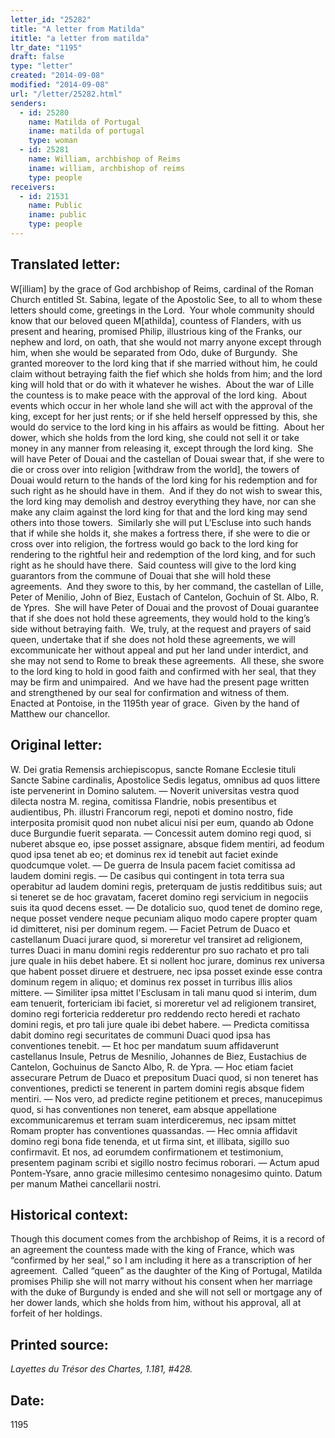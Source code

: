 ```yaml
---
letter_id: "25282"
title: "A letter from Matilda"
ititle: "a letter from matilda"
ltr_date: "1195"
draft: false
type: "letter"
created: "2014-09-08"
modified: "2014-09-08"
url: "/letter/25282.html"
senders:
  - id: 25280
    name: Matilda of Portugal
    iname: matilda of portugal
    type: woman
  - id: 25281
    name: William, archbishop of Reims
    iname: william, archbishop of reims
    type: people
receivers:
  - id: 21531
    name: Public
    iname: public
    type: people
---
```

<h2> Translated letter:</h2><p>W[illiam] by the grace of God archbishop of Reims, cardinal of the Roman Church entitled St. Sabina, legate of the Apostolic See, to all to whom these letters should come, greetings in the Lord.&nbsp; Your whole community should know that our beloved queen M[athilda], countess of Flanders, with us present and hearing, promised Philip, illustrious king of the Franks, our nephew and lord, on oath, that she would not marry anyone except through him, when she would be separated from Odo, duke of Burgundy.&nbsp; She granted moreover to the lord king that if she married without him, he could claim without betraying faith the fief which she holds from him; and the lord king will hold that or do with it whatever he wishes.&nbsp; About the war of Lille the countess is to make peace with the approval of the lord king.&nbsp; About events which occur in her whole land she will act with the approval of the king, except for her just rents; or if she held herself oppressed by this, she would do service to the lord king in his affairs as would be fitting.&nbsp; About her dower, which she holds from the lord king, she could not sell it or take money in any manner from releasing it, except through the lord king.&nbsp; She will have Peter of Douai and the castellan of Douai swear that, if she were to die or cross over into religion [withdraw from the world], the towers of Douai would return to the hands of the lord king for his redemption and for such right as he should have in them.&nbsp; And if they do not wish to swear this, the lord king may demolish and destroy everything they have, nor can she make any claim against the lord king for that and the lord king may send others into those towers.&nbsp; Similarly she will put L’Escluse into such hands that if while she holds it, she makes a fortress there, if she were to die or cross over into religion, the fortress would go back to the lord king for rendering to the rightful heir and redemption of the lord king, and for such right as he should have there.&nbsp; Said countess will give to the lord king guarantors from the commune of Douai that she will hold these agreements.&nbsp; And they swore to this, by her command, the castellan of Lille, Peter of Menilio, John of Biez, Eustach of Cantelon, Gochuin of St. Albo, R. de Ypres.&nbsp; She will have Peter of Douai and the provost of Douai guarantee that if she does not hold these agreements, they would hold to the king’s side without betraying faith.&nbsp; We, truly, at the request and prayers of said queen, undertake that if she does not hold these agreements, we will excommunicate her without appeal and put her land under interdict, and she may not send to Rome to break these agreements.&nbsp; All these, she swore to the lord king to hold in good faith and confirmed with her seal, that they may be firm and unimpaired.&nbsp; And we have had the present page written and strengthened by our seal for confirmation and witness of them.&nbsp; Enacted at Pontoise, in the 1195th year of grace.&nbsp; Given by the hand of Matthew our chancellor.</p><h2 class="mt-4"> Original letter:</h2><p>W. Dei gratia Remensis archiepiscopus, sancte Romane Ecclesie tituli Sancte Sabine cardinalis, Apostolice Sedis legatus, omnibus ad quos littere iste pervenerint in Domino salutem. — Noverit universitas vestra quod dilecta nostra M. regina, comitissa Flandrie, nobis presentibus et audientibus, Ph. illustri Francorum regi, nepoti et domino nos­tro, fide interposita promisit quod non nubet alicui nisi per eum, quando ab Odone duce Burgundie fuerit separata. — Concessit autem domino regi quod, si nuberet absque eo, ipse posset assignare, absque fidem mentiri, ad feodum quod ipsa tenet ab eo; et dominus rex id tenebit aut faciet exinde quodcumque volet. — De guerra de Insula pacem faciet comitissa ad laudem domini regis. — De casibus qui contingent in tota terra sua operabitur ad laudem domini regis, preterquam de justis redditibus suis; aut si teneret se de hoc gravatam, faceret domino regi servicium in negociis suis ita quod decens esset. — De dotalicio suo, quod tenet de domino rege, neque posset vendere neque pecuniam aliquo modo capere propter quam id dimitteret, nisi per dominum regem. — Faciet Petrum de Duaco et castellanum Duaci jurare quod, si moreretur vel transiret ad religionem, turres Duaci in manu domini regis redderentur pro suo rachato et pro tali jure quale in hiis debet habere. Et si nollent hoc jurare, dominus rex universa que habent posset diruere et destruere, nec ipsa posset exinde esse contra dominum regem in aliquo; et dominus rex posset in turribus illis alios mittere. — Similiter ipsa mittet l'Esclusam in tali manu quod si interim, dum eam tenuerit, fortericiam ibi faciet, si moreretur vel ad religionem transiret, domino regi fortericia redderetur pro reddendo recto heredi et rachato domini regis, et pro tali jure quale ibi debet habere. — Predicta comitissa dabit domino regi securitates de communi Duaci quod ipsa has conventiones tenebit. — Et hoc per mandatum suum affidaverunt castellanus Insule, Petrus de Mesnilio, Johannes de Biez, Eustachius de Cantelon, Gochuinus de Sancto Albo, R. de Ypra. — Hoc etiam faciet assecurare Petrum de Duaco et prepositum Duaci quod, si non teneret has conventiones, predicti se tenerent in partem domini regis absque fidem mentiri. — Nos vero, ad predicte regine petitionem et preces, manucepimus quod, si has conventiones non teneret, eam absque appellatione excommunicaremus et terram suam interdiceremus, nec ipsam mittet Romam propter has conventiones quassandas. — Hec omnia affidavit domino regi bona fide tenenda, et ut firma sint, et illibata, sigillo suo confirmavit. Et nos, ad eorumdem confirmationem et testimonium, presentem paginam scribi et sigillo nostro fecimus roborari. — Actum apud Pontem-Ysare, anno gracie millesimo centesimo nonagesimo quinto. Datum per manum Mathei cancellarii nostri.</p><h2 class="mt-4"> Historical context:</h2><p>Though this document comes from the archbishop of Reims, it is a record of an agreement the countess made with the king of France, which was “confirmed by her seal,” so I am including it here as a transcription of her agreement.&nbsp; Called “queen” as the daughter of the King of Portugal, Matilda promises Philip she will not marry without his consent when her marriage with the duke of Burgundy is ended and she will not sell or mortgage any of her dower lands, which she holds from him, without his approval, all at forfeit of her holdings.</p><h2 class="mt-4"> Printed source:</h2><p><i>Layettes du Trésor des Chartes, 1.181, #428.</i></p><h2 class="mt-4"> Date:</h2>1195